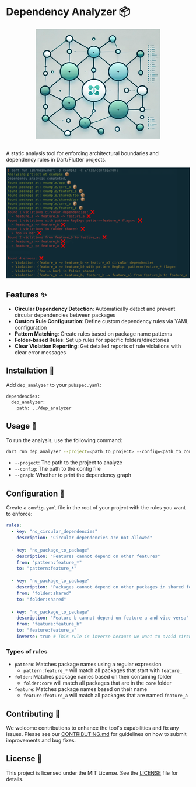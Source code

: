 # Dependency Analyzer 📦

<img src="./images/screenshot2.png" style="width:340px; height:300px; display: block; margin: 0 auto" />
<br>

A static analysis tool for enforcing architectural boundaries and dependency rules in Dart/Flutter projects.

![Screenshot](./images/screenshot.png)

## Features ✨

- **Circular Dependency Detection**: Automatically detect and prevent circular dependencies between packages
- **Custom Rule Configuration**: Define custom dependency rules via YAML configuration
- **Pattern Matching**: Create rules based on package name patterns
- **Folder-based Rules**: Set up rules for specific folders/directories
- **Clear Violation Reporting**: Get detailed reports of rule violations with clear error messages

## Installation 🚀

Add `dep_analyzer` to your `pubspec.yaml`:

```**yaml**
dependencies:
  dep_analyzer:
    path: ../dep_analyzer
```

## Usage 📝

To run the analysis, use the following command:

```bash
dart run dep_analyzer --project=<path_to_project> --config=<path_to_config> --graph
```

- `--project`: The path to the project to analyze
- `--config`: The path to the config file
- `--graph`: Whether to print the dependency graph

## Configuration 🔧

Create a `config.yaml` file in the root of your project with the rules you want to enforce:

```yaml
rules:
  - key: "no_circular_dependencies"
    description: "Circular dependencies are not allowed"

  - key: "no_package_to_package"
    description: "Features cannot depend on other features"
    from: "pattern:feature_*"
    to: "pattern:feature_*"

  - key: "no_package_to_package"
    description: "Packages cannot depend on other packages in shared folder"
    from: "folder:shared"
    to: "folder:shared"

  - key: "no_package_to_package"
    description: "Feature b cannot depend on feature a and vice versa"
    from: "feature:feature_b"
    to: "feature:feature_a"
    inverse: true # This rule is inverse because we want to avoid circular dependencies
```

### Types of rules

- `pattern`: Matches package names using a regular expression
  - `pattern:feature_*` will match all packages that start with `feature_`
- `folder`: Matches package names based on their containing folder
  - `folder:core` will match all packages that are in the `core` folder
- `feature`: Matches package names based on their name
  - `feature:feature_a` will match all packages that are named `feature_a`

## Contributing 🤝

We welcome contributions to enhance the tool's capabilities and fix any issues. Please see our [CONTRIBUTING.md](CONTRIBUTING.md) for guidelines on how to submit improvements and bug fixes.

## License 📄

This project is licensed under the MIT License. See the [LICENSE](LICENSE) file for details.
